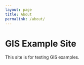 ```yaml
---
layout: page
title: About
permalink: /about/
---
```


# GIS Example Site
This site is for testing GIS examples.